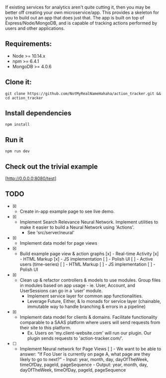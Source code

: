 If existing services for analytics aren't quite cutting it, then you may be better off creating your own microservice/app.  This provides a skeleton for you to build out an app that does just that.  The app is built on top of Express/Node/MongoDB, and is capable of tracking actions performed by users and other applications.

## Requirements:
- Node >= 10.14.x
- npm >= 6.4.1
- MongoDB >= 4.0.6

## Clone it:
`git clone https://github.com/NotMyRealNameHahaha/action_tracker.git && cd action_tracker`

## Install dependencies
`npm install`

## Run it
`npm run dev`

## Check out the trivial example
[http://0.0.0.0:8080/test]


## TODO
- [x] - Create in-app example page to see live demo.
- [x] - Implement Search Relevance Neural Network.  Implement utilities to make it easier to build a Neural Network using 'Actions'.
    - See 'src/server/neural'
- [x] - Implement data model for page views
- [x] - Build example page view & action graphs
    [x] - Real-time Activity
        [x] - HTML Markup
        [x] - JS implementation
        [ ] - Polish UI
    [ ] - Active users (time-series)
        [ ] - HTML Markup
        [ ] - JS implementation
        [ ] - Polish UI

- [x] - Clean up & refactor controllers & models to use modules.  Group files in modules based on app usage - ie. User, Account, and UserSessions can go in a 'user' module.
    - Implement service layer for common app functionalities.
    - Leverage Future, Either, & Io monads for service layer (chainable, immutable way to handle branching & errors in a pipeline)

- [x] - Implement data model for clients & domains.  Facilitate functionality comparable to a
        SAAS platform where users will send requests from their site to this platform.
    - Ex. Users on 'my.client-website.com' will run our plugin.  Our plugin sends requests to 'action-tracker.com/'.

- [ ] - Implement Neural network for Page Views
    [ ] - We want to be able to answer: "If Foo User is currently on page A, what page are they likely to go to next?"
        - Input: year, month, day, dayOfTheWeek, timeOfDay, pageId, pageSequence
        - Output: year, month, day, dayOfTheWeek, timeOfDay, pageId, pageSequence
